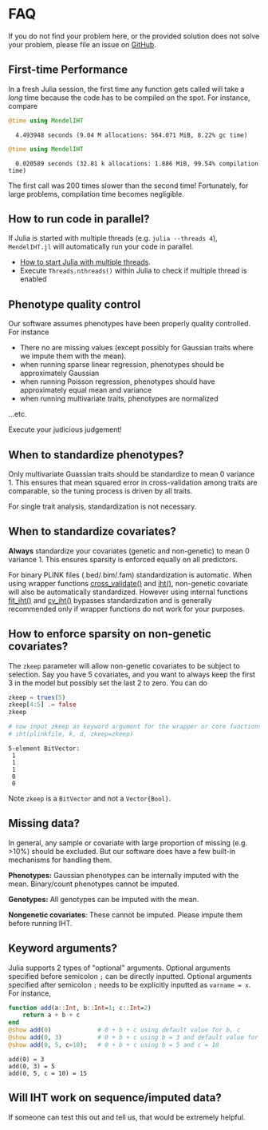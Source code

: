 
# FAQ

If you do not find your problem here, or the provided solution does not solve your problem, please file an issue on [GitHub](https://github.com/OpenMendel/MendelIHT.jl/issues). 

## First-time Performance

In a fresh Julia session, the first time any function gets called will take a *long* time because the code has to be compiled on the spot. For instance, compare



```julia
@time using MendelIHT
```

      4.493948 seconds (9.04 M allocations: 564.071 MiB, 8.22% gc time)



```julia
@time using MendelIHT
```

      0.020589 seconds (32.81 k allocations: 1.886 MiB, 99.54% compilation time)


The first call was 200 times slower than the second time! Fortunately, for large problems, compilation time becomes negligible. 

## How to run code in parallel?

If Julia is started with multiple threads (e.g. `julia --threads 4`), `MendelIHT.jl` will automatically run your code in parallel. 

+ [How to start Julia with multiple threads](https://docs.julialang.org/en/v1/manual/multi-threading/#Starting-Julia-with-multiple-threads).
+ Execute `Threads.nthreads()` within Julia to check if multiple thread is enabled

## Phenotype quality control

Our software assumes phenotypes have been properly quality controlled. For instance

+ There no are missing values (except possibly for Gaussian traits where we impute them with the mean). 
+ when running sparse linear regression, phenotypes should be approximately Gaussian
+ when running Poisson regression, phenotypes should have approximately equal mean and variance
+ when running multivariate traits, phenotypes are normalized

...etc.

Execute your judicious judgement!

## When to standardize phenotypes?

Only multivariate Guassian traits should be standardize to mean 0 variance 1. This ensures that mean squared error in cross-validation among traits are comparable, so the tuning process is driven by all traits.

For single trait analysis, standardization is not necessary.

## When to standardize covariates?

**Always** standardize your covariates (genetic and non-genetic) to mean 0 variance 1. This ensures sparsity is enforced equally on all predictors. 

For binary PLINK files (.bed/.bim/.fam) standardization is automatic. When using wrapper functions [cross_validate()](https://openmendel.github.io/MendelIHT.jl/latest/man/api/#MendelIHT.cross_validate) and [iht()](https://openmendel.github.io/MendelIHT.jl/latest/man/api/#MendelIHT.iht), non-genetic covariate will also be automatically standardized. However using internal functions [fit_iht()](https://openmendel.github.io/MendelIHT.jl/latest/man/api/#MendelIHT.fit_iht) and [cv_iht()](https://openmendel.github.io/MendelIHT.jl/latest/man/api/#MendelIHT.cv_iht) bypasses standardization and is generally recommended only if wrapper functions do not work for your purposes. 

## How to enforce sparsity on non-genetic covariates?

The `zkeep` parameter will allow non-genetic covariates to be subject to selection. Say you have 5 covariates, and you want to always keep the first 3 in the model but possibly set the last 2 to zero. You can do


```julia
zkeep = trues(5)
zkeep[4:5] .= false
zkeep

# now input zkeep as keyword argument for the wrapper or core functions, e.g. 
# iht(plinkfile, k, d, zkeep=zkeep)
```




    5-element BitVector:
     1
     1
     1
     0
     0



Note `zkeep` is a `BitVector` and not a `Vector{Bool}`. 

## Missing data?

In general, any sample or covariate with large proportion of missing (e.g. >10%) should be excluded. But our software does have a few built-in mechanisms for handling them.

**Phenotypes:** Gaussian phenotypes can be internally imputed with the mean. Binary/count phenotypes cannot be imputed.

**Genotypes:** All genotypes can be imputed with the mean. 

**Nongenetic covariates**: These cannot be imputed. Please impute them before running IHT.

## Keyword arguments?

Julia supports 2 types of "optional" arguments. Optional arguments specified before semicolon `;` can be directly inputted. Optional arguments specified after semicolon `;` needs to be explicitly inputted as `varname = x`. For instance, 


```julia
function add(a::Int, b::Int=1; c::Int=2)
    return a + b + c 
end
@show add(0)             # 0 + b + c using default value for b, c
@show add(0, 3)          # 0 + b + c using b = 3 and default value for c
@show add(0, 5, c=10);   # 0 + b + c using b = 5 and c = 10
```

    add(0) = 3
    add(0, 3) = 5
    add(0, 5, c = 10) = 15


## Will IHT work on sequence/imputed data?

If someone can test this out and tell us, that would be extremely helpful.
